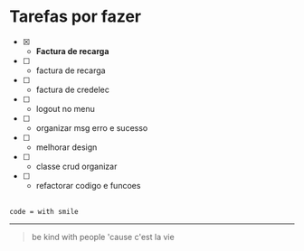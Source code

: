 
# Tarefas por fazer 
- [x] - **Factura de recarga** <br>
- [ ] - factura de recarga <br>
- [ ] - factura de credelec <br>
- [ ] - logout no menu <br>
- [ ] - organizar msg erro e sucesso<br>
- [ ] - melhorar design <br>
- [ ] - classe crud organizar <br>
- [ ] - refactorar codigo e funcoes <br><br>

`code = with smile `
<br>

---
> be kind with people 'cause c'est la vie 
